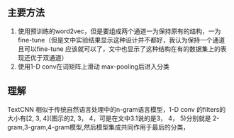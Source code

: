 ## 主要方法
1. 使用预训练的word2vec，但是要组成两个通道一为保持原有的结构，一为fine-tune（但是文中实验结果显示这种设计并不都好，我认为保持一个通道且可以fine-tune
应该就可以了，文中也显示了这种结构在有的数据集上的表现还优于双通道）
2. 使用1-D conv在词矩阵上滑动 max-pooling后进入分类

## 理解
TextCNN 相似于传统自然语言处理中的n-gram语言模型，1-D conv 的filters的大小有[2, 3, 4](图示的2, 3， 4，可是在文中3.1说的是3， 4， 5)分别就是
2-gram,3-gram,4-gram模型,然后模型集成共同作用于最后的分类，
